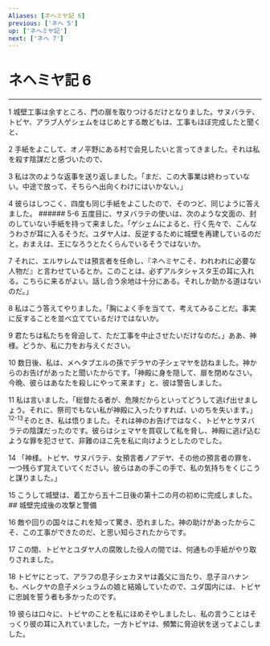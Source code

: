 ```yaml
---
Aliases: [ネヘミヤ記 6]
previous: ['ネヘ 5']
up: ['ネヘミヤ記']
next: ['ネヘ 7']
---
```

# ネヘミヤ記 6

***




1 
城壁工事は余すところ、門の扉を取りつけるだけとなりました。サヌバラテ、トビヤ、アラブ人ゲシェムをはじめとする敵どもは、工事もほぼ完成したと聞くと、 



2 
手紙をよこして、オノ平野にある村で会見したいと言ってきました。それは私を殺す陰謀だと感づいたので、 



3 
私は次のような返事を送り返しました。「まだ、この大事業は終わっていない。中途で放って、そちらへ出向くわけにはいかない。」 



4 
彼らはしつこく、四度も同じ手紙をよこしたので、そのつど、同じように答えました。 ###### 5-6 五度目に、サヌバラテの使いは、次のような文面の、封のしていない手紙を持って来ました。「ゲシェムによると、行く先々で、こんなうわさが耳に入るそうだ。ユダヤ人は、反逆するために城壁を再建しているのだと。おまえは、王になろうとたくらんでいるそうではないか。 



7 
それに、エルサレムでは預言者を任命し、『ネヘミヤこそ、われわれに必要な人物だ』と言わせているとか。このことは、必ずアルタシャスタ王の耳に入れる。こちらに来るがよい。話し合う余地は十分にある。それしか助かる道はないのだ。」 



8 
私はこう答えてやりました。「胸によく手を当てて、考えてみることだ。事実に反することを並べ立てているだけではないか。 



9 
君たちは私たちを脅迫して、ただ工事を中止させたいだけなのだ。」ああ、神様。どうか、私に力をお与えください。 



10 
数日後、私は、メヘタブエルの孫でデラヤの子シェマヤを訪ねました。神からのお告げがあったと聞いたからです。「神殿に身を隠して、扉を閉めなさい。今晩、彼らはあなたを殺しにやって来ます」と、彼は警告しました。 



11 
私は言いました。「総督たる者が、危険だからといってどうして逃げ出せましょう。それに、祭司でもない私が神殿に入ったりすれば、いのちを失います。」 <sup class="versenum">12-13</sup>そのとき、私は悟りました。それは神のお告げではなく、トビヤとサヌバラテの陰謀だったのです。彼らはシェマヤを買収して私を脅し、神殿に逃げ込むような罪を犯させて、非難のほこ先を私に向けようとしたのでした。 



14 
「神様。トビヤ、サヌバラテ、女預言者ノアデヤ、その他の預言者の罪を、一つ残らず覚えていてください。彼らはあの手この手で、私の気持ちをくじこうと謀りました。」 



15 
こうして城壁は、着工から五十二日後の第十二の月の初めに完成しました。 ## 城壁完成後の攻撃と警備 



16 
敵や回りの国々はこれを知って驚き、恐れました。神の助けがあったからこそ、この工事ができたのだ、と思い知らされたからです。 



17 
この間、トビヤとユダヤ人の腐敗した役人の間では、何通もの手紙がやり取りされました。 



18 
トビヤにとって、アラフの息子シェカヌヤは義父に当たり、息子ヨハナンも、ベレクヤの息子メシュラムの娘と結婚していたので、ユダ国内には、トビヤに忠誠を誓う者も多かったのです。 



19 
彼らは口々に、トビヤのことを私にほめそやしましたし、私の言うことはそっくり彼の耳に入れていました。一方トビヤは、頻繁に脅迫状を送ってよこしました。
